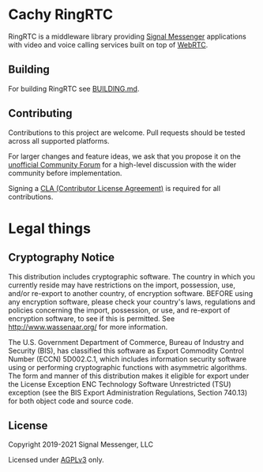 # Cachy RingRTC

RingRTC is a middleware library providing [Signal Messenger](https://www.signal.org/) applications with video and voice calling services built on top of [WebRTC](https://webrtc.org/).

## Building

For building RingRTC see [BUILDING.md](BUILDING.md).

## Contributing
Contributions to this project are welcome. Pull requests should be tested across all supported platforms.

For larger changes and feature ideas, we ask that you propose it on the [unofficial Community Forum](https://community.signalusers.org) for a high-level discussion with the wider community before implementation.

Signing a [CLA (Contributor License Agreement)](https://signal.org/cla/) is required for all contributions.

# Legal things
## Cryptography Notice

This distribution includes cryptographic software. The country in which you currently reside may have restrictions on the import, possession, use, and/or re-export to another country, of encryption software. BEFORE using any encryption software, please check your country's laws, regulations and policies concerning the import, possession, or use, and re-export of encryption software, to see if this is permitted.  See <http://www.wassenaar.org/> for more information.

The U.S. Government Department of Commerce, Bureau of Industry and Security (BIS), has classified this software as Export Commodity Control Number (ECCN) 5D002.C.1, which includes information security software using or performing cryptographic functions with asymmetric algorithms. The form and manner of this distribution makes it eligible for export under the License Exception ENC Technology Software Unrestricted (TSU) exception (see the BIS Export Administration Regulations, Section 740.13) for both object code and source code.

## License

Copyright 2019-2021 Signal Messenger, LLC<br/>

Licensed under [AGPLv3](https://www.gnu.org/licenses/agpl-3.0.html) only.
